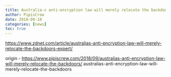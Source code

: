 ```yaml
---
title: Australia-s anti-encryption law will merely relocate the backdoors
author: PipisCrew
date: 2018-09-10
categories: [news]
toc: true
---
```


https://www.zdnet.com/article/australias-anti-encryption-law-will-merely-relocate-the-backdoors-expert/

origin - https://www.pipiscrew.com/2018/09/australias-anti-encryption-law-will-merely-relocate-the-backdoors/ australias-anti-encryption-law-will-merely-relocate-the-backdoors